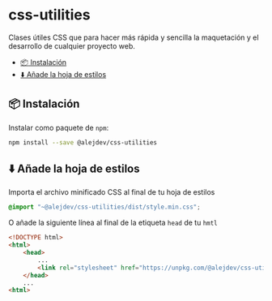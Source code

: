 # css-utilities

Clases útiles CSS que para hacer más rápida y sencilla la maquetación y el desarrollo de cualquier proyecto web.

- [:package: Instalación](#package-instalación)
- [:arrow_down: Añade la hoja de estilos](#arrow_down-añade-la-hoja-de-estilos)

## :package: Instalación

Instalar como paquete de ``npm``:

```sh
npm install --save @alejdev/css-utilities
```

## :arrow_down: Añade la hoja de estilos

Importa el archivo minificado CSS al final de tu hoja de estilos

```css
@import "~@alejdev/css-utilities/dist/style.min.css";
```

O añade la siguiente línea al final de la etiqueta `head` de tu `hmtl`

```html
<!DOCTYPE html>
<html>
	<head>
		...
		<link rel="stylesheet" href="https://unpkg.com/@alejdev/css-utilities@0.1.0/dist/style.min.css">
	</head>
	...
<html>
```
